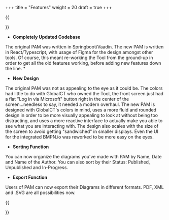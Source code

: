 +++
title = "Features"
weight = 20
draft = true
+++

{{<section title="Features">}}
* **Completely Updated Codebase**

The original PAM was written in Springboot/Vaadin. The new PAM is written in React/Typescript, with usage of Figma for the design amongst other tools.
Of course, this meant re-working the Tool from the ground-up in order to get all the old features working, before adding new features down the line.
* 
* **New Design**

The original PAM was not as appealing to the eye as it could be. The colors had little to do with GlobalCT who owned the Tool, the front screen just had a flat "Log in via Microsoft" button right in the center of the screen...needless to say, it needed a modern overhaul.
The new PAM is designed with GlobalCT's colors in mind, uses a more fluid and rounded design in order to be more visually appealing to look at without being too distracting, and uses a more reactive interface to actually make you able to see what you are interacting with.
The design also scales with the size of the screen to avoid getting "sandwiched" in smaller displays. 
Even the UI for the integrated BMPN.io was reworked to be more easy on the eyes.

* **Sorting Function**

You can now organize the diagrams you've made with PAM by Name, Date and Name of the Author. You can also sort by their Status: Published, Unpublished and In-Progress.

* **Export Function**

Users of PAM can now export their Diagrams in different formats. PDF, XML and .SVG are all possibilities now.

{{</section>}}
